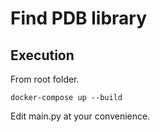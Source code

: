 # Find PDB library

## Execution

From root folder.

```
docker-compose up --build
```

Edit main.py at your convenience.
